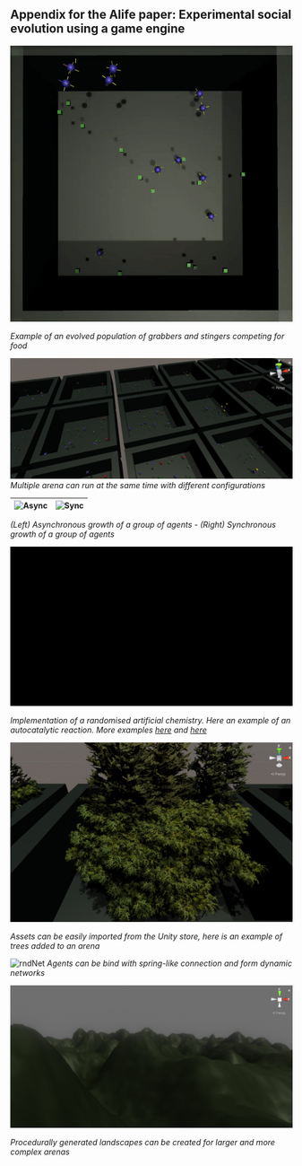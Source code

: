 ## Appendix for the Alife paper: Experimental social evolution using a game engine

![lateGen](https://github.com/cls00/Experimental-social-evolution/blob/master/Features-Preview/Later-gens.gif)

*Example of an evolved population of grabbers and stingers competing for food*

![multi](https://github.com/cls00/Experimental-social-evolution/blob/master/Features-Preview/Multiple-patch-view2.png)
*Multiple arena can run at the same time with different configurations*

| ![Async](https://github.com/cls00/Experimental-social-evolution/blob/master/Features-Preview/Growth-Asyncro.gif) | ![Sync](https://github.com/cls00/Experimental-social-evolution/blob/master/Features-Preview/Growth-Syncro.gif) |
| ---      | ---       |

*(Left) Asynchronous growth of a group of agents - (Right) Synchronous growth of a group of agents*

![chem](https://github.com/cls00/Experimental-social-evolution/blob/master/Features-Preview/Artificial-Chem1.gif)

*Implementation of a randomised artificial chemistry. Here an example of an autocatalytic reaction. More examples [here](https://github.com/cls00/Experimental-social-evolution/blob/master/Features-Preview/Artificial-Chem2.gif) and [here](https://github.com/cls00/Experimental-social-evolution/blob/master/Features-Preview/Artificial-Chem3.gif)*


![chem](https://github.com/cls00/Experimental-social-evolution/blob/master/Features-Preview/VegetationAssets.png)

*Assets can be easily imported from the Unity store, here is an example of trees added to an arena*

![rndNet](https://github.com/cls00/Experimental-social-evolution/blob/master/Features-Preview/Random-Dynamic-Nets.gif)
*Agents can be bind with spring-like connection and form dynamic networks*

![hills](https://github.com/cls00/Experimental-social-evolution/blob/master/Features-Preview/HillsGen.png)

*Procedurally generated landscapes can be created for larger and more complex arenas*
